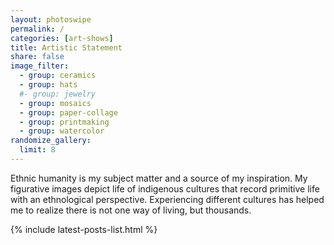```yaml
---
layout: photoswipe
permalink: /
categories: [art-shows]
title: Artistic Statement
share: false
image_filter:
  - group: ceramics
  - group: hats
  #- group: jewelry
  - group: mosaics
  - group: paper-collage
  - group: printmaking
  - group: watercolor
randomize_gallery:
  limit: 8
---
```


Ethnic humanity is my subject matter and a source of my inspiration. My figurative images depict life of indigenous cultures that record primitive life with an ethnological perspective. Experiencing different cultures has helped me to realize there is not one way of living, but thousands.

{% include latest-posts-list.html %}
